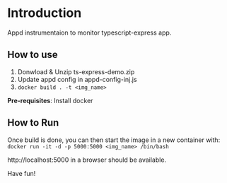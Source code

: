 # Introduction
Appd instrumentaion to monitor typescript-express app.

## How to use

1. Donwload & Unzip ts-express-demo.zip
2. Update appd config in appd-config-inj.js
3. `docker build . -t <img_name>`


**Pre-requisites**:
Install docker

## How to Run
Once build is done, you can then start the image in a new container with:  
`docker run -it -d -p 5000:5000 <img_name> /bin/bash`

http://localhost:5000 in a browser should be available. 

Have fun!



